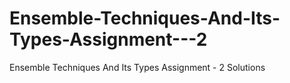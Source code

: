 # Ensemble-Techniques-And-Its-Types-Assignment---2
Ensemble Techniques And Its Types Assignment - 2 Solutions
